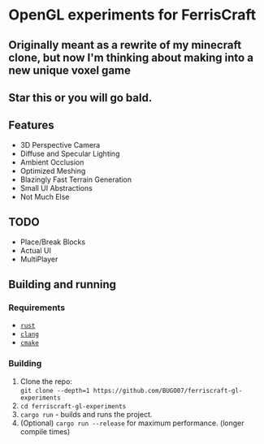 # OpenGL experiments for FerrisCraft
## Originally meant as a rewrite of my minecraft clone, but now I'm thinking about making into a new unique voxel game

## Star this or you will go bald.

## Features
- 3D Perspective Camera
- Diffuse and Specular Lighting
- Ambient Occlusion
- Optimized Meshing
- Blazingly Fast Terrain Generation
- Small UI Abstractions
- Not Much Else

## TODO
- Place/Break Blocks
- Actual UI
- MultiPlayer

## Building and running
### Requirements
- [`rust`](https://rustup.rs/)
- [`clang`](https://clang.llvm.org/)
- [`cmake`](https://cmake.org/)

### Building
1. Clone the repo:\
    `git clone --depth=1 https://github.com/BUGO07/ferriscraft-gl-experiments`
2. `cd ferriscraft-gl-experiments`
3. `cargo run` - builds and runs the project.
4. (Optional) `cargo run --release` for maximum performance. (longer compile times)